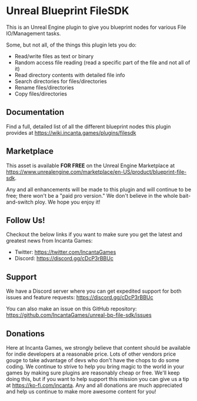 # Unreal Blueprint FileSDK

This is an Unreal Engine plugin to give you blueprint nodes for various File IO/Management tasks.

Some, but not all, of the things this plugin lets you do:
- Read/write files as text or binary
- Random access file reading (read a specific part of the file and not all of it)
- Read directory contents with detailed file info
- Search directories for files/directories
- Rename files/directories
- Copy files/directories

## Documentation

Find a full, detailed list of all the different blueprint nodes this plugin provides at https://wiki.incanta.games/plugins/filesdk

## Marketplace

This asset is available **FOR FREE** on the Unreal Engine Marketplace at https://www.unrealengine.com/marketplace/en-US/product/blueprint-file-sdk.

Any and all enhancements will be made to this plugin and will continue to be free; there won't be a "paid pro version." We don't believe in the whole bait-and-switch ploy. We hope you enjoy it!

## Follow Us!

Checkout the below links if you want to make sure you get the latest and greatest news from Incanta Games:
- Twitter: https://twitter.com/IncantaGames
- Discord: https://discord.gg/cDcP3rBBUc

## Support

We have a Discord server where you can get expedited support for both issues and feature requests: https://discord.gg/cDcP3rBBUc

You can also make an issue on this GitHub repository: https://github.com/IncantaGames/unreal-bp-file-sdk/issues

## Donations

Here at Incanta Games, we strongly believe that content should be available for indie developers at a reasonable price. Lots of other vendors price gouge to take advantage of devs who don't have the chops to do some coding. We continue to strive to help you bring magic to the world in your games by making sure plugins are reasonably cheap or free. We'll keep doing this, but if you want to help support this mission you can give us a tip at https://ko-fi.com/incanta. Any and all donations are much appreciated and help us continue to make more awesome content for you!
